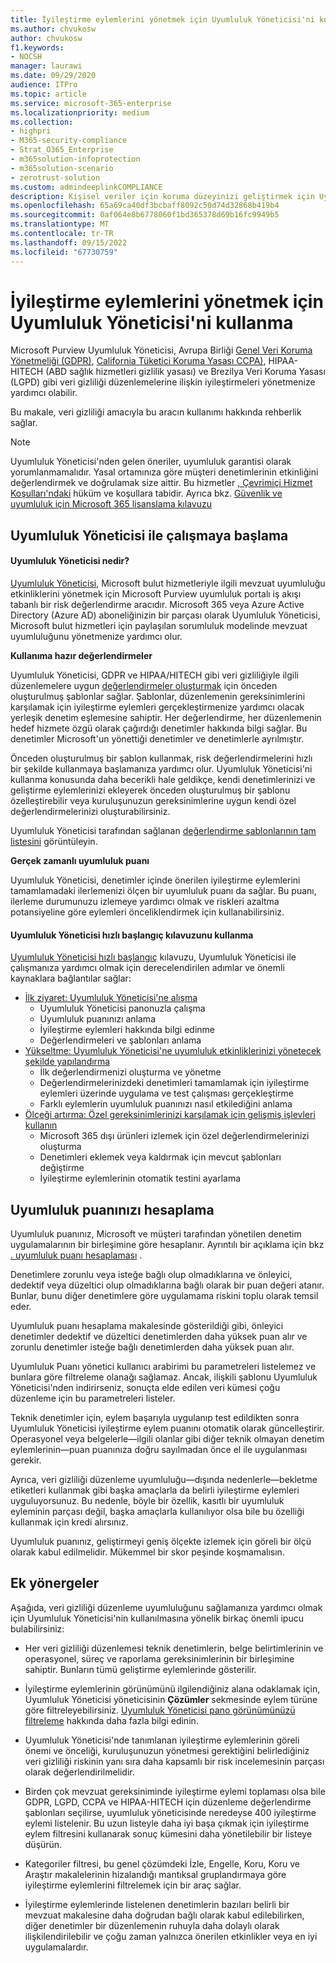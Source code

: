 ```yaml
---
title: İyileştirme eylemlerini yönetmek için Uyumluluk Yöneticisi'ni kullanma
ms.author: chvukosw
author: chvukosw
f1.keywords:
- NOCSH
manager: laurawi
ms.date: 09/29/2020
audience: ITPro
ms.topic: article
ms.service: microsoft-365-enterprise
ms.localizationpriority: medium
ms.collection:
- highpri
- M365-security-compliance
- Strat_O365_Enterprise
- m365solution-infoprotection
- m365solution-scenario
- zerotrust-solution
ms.custom: admindeeplinkCOMPLIANCE
description: Kişisel veriler için koruma düzeyinizi geliştirmek için Uyumluluk Puanı ve Uyumluluk Yöneticisi'ni kullanmayı öğrenin.
ms.openlocfilehash: 65a69ca40df3bcbaff8092c50d74d32868b419b4
ms.sourcegitcommit: 0af064e8b6778060f1bd365378d69b16fc9949b5
ms.translationtype: MT
ms.contentlocale: tr-TR
ms.lasthandoff: 09/15/2022
ms.locfileid: "67730759"
---
```

# <a name="use-compliance-manager-to-manage-improvement-actions"></a>İyileştirme eylemlerini yönetmek için Uyumluluk Yöneticisi'ni kullanma

Microsoft Purview Uyumluluk Yöneticisi, Avrupa Birliği [Genel Veri Koruma Yönetmeliği (GDPR)](/compliance/regulatory/gdpr), [California Tüketici Koruma Yasası CCPA)](/compliance/regulatory/ccpa-faq), HIPAA-HITECH (ABD sağlık hizmetleri gizlilik yasası) ve Brezilya Veri Koruma Yasası (LGPD) gibi veri gizliliği düzenlemelerine ilişkin iyileştirmeleri yönetmenize yardımcı olabilir.

Bu makale, veri gizliliği amacıyla bu aracın kullanımı hakkında rehberlik sağlar.

> [!NOTE]
> Uyumluluk Yöneticisi'nden gelen öneriler, uyumluluk garantisi olarak yorumlanmamalıdır. Yasal ortamınıza göre müşteri denetimlerinin etkinliğini değerlendirmek ve doğrulamak size aittir. Bu hizmetler [, Çevrimiçi Hizmet Koşulları'ndaki](https://go.microsoft.com/fwlink/?linkid=2108910) hüküm ve koşullara tabidir. Ayrıca bkz. [Güvenlik ve uyumluluk için Microsoft 365 lisanslama kılavuzu](/office365/servicedescriptions/microsoft-365-service-descriptions/microsoft-365-tenantlevel-services-licensing-guidance/microsoft-365-security-compliance-licensing-guidance#compliance-manager)

## <a name="getting-started-with-compliance-manager"></a>Uyumluluk Yöneticisi ile çalışmaya başlama

#### <a name="what-is-compliance-manager"></a>Uyumluluk Yöneticisi nedir?

[Uyumluluk Yöneticisi](../compliance/compliance-manager.md), Microsoft bulut hizmetleriyle ilgili mevzuat uyumluluğu etkinliklerini yönetmek için Microsoft Purview uyumluluk portalı iş akışı tabanlı bir risk değerlendirme aracıdır. Microsoft 365 veya Azure Active Directory (Azure AD) aboneliğinizin bir parçası olarak Uyumluluk Yöneticisi, Microsoft bulut hizmetleri için paylaşılan sorumluluk modelinde mevzuat uyumluluğunu yönetmenize yardımcı olur.

**Kullanıma hazır değerlendirmeler**

Uyumluluk Yöneticisi, GDPR ve HIPAA/HITECH gibi veri gizliliğiyle ilgili düzenlemelere uygun [değerlendirmeler oluşturmak](../compliance/compliance-manager-assessments.md) için önceden oluşturulmuş şablonlar sağlar. Şablonlar, düzenlemenin gereksinimlerini karşılamak için iyileştirme eylemleri gerçekleştirmenize yardımcı olacak yerleşik denetim eşlemesine sahiptir. Her değerlendirme, her düzenlemenin hedef hizmete özgü olarak çağırdığı denetimler hakkında bilgi sağlar. Bu denetimler Microsoft'un yönettiği denetimler ve denetimlerle ayrılmıştır.

Önceden oluşturulmuş bir şablon kullanmak, risk değerlendirmelerini hızlı bir şekilde kullanmaya başlamanıza yardımcı olur. Uyumluluk Yöneticisi'ni kullanma konusunda daha becerikli hale geldikçe, kendi denetimlerinizi ve geliştirme eylemlerinizi ekleyerek önceden oluşturulmuş bir şablonu özelleştirebilir veya kuruluşunuzun gereksinimlerine uygun kendi özel değerlendirmelerinizi oluşturabilirsiniz.

Uyumluluk Yöneticisi tarafından sağlanan [değerlendirme şablonlarının tam listesini](../compliance/compliance-manager-templates-list.md) görüntüleyin.

**Gerçek zamanlı uyumluluk puanı**

Uyumluluk Yöneticisi, denetimler içinde önerilen iyileştirme eylemlerini tamamlamadaki ilerlemenizi ölçen bir uyumluluk puanı da sağlar. Bu puanı, ilerleme durumunuzu izlemeye yardımcı olmak ve riskleri azaltma potansiyeline göre eylemleri önceliklendirmek için kullanabilirsiniz.

#### <a name="use-the-compliance-manager-quickstart-guide"></a>Uyumluluk Yöneticisi hızlı başlangıç kılavuzunu kullanma

[Uyumluluk Yöneticisi hızlı başlangıç](../compliance/compliance-manager-quickstart.md) kılavuzu, Uyumluluk Yöneticisi ile çalışmanıza yardımcı olmak için derecelendirilen adımlar ve önemli kaynaklara bağlantılar sağlar:

- [İlk ziyaret: Uyumluluk Yöneticisi'ne alışma](../compliance/compliance-manager-quickstart.md#first-visit-get-to-know-compliance-manager)
    - Uyumluluk Yöneticisi panonuzla çalışma
    - Uyumluluk puanınızı anlama
    - İyileştirme eylemleri hakkında bilgi edinme
    - Değerlendirmeleri ve şablonları anlama
- [Yükseltme: Uyumluluk Yöneticisi'ne uyumluluk etkinliklerinizi yönetecek şekilde yapılandırma](../compliance/compliance-manager-quickstart.md#ramping-up-configure-compliance-manager-to-manage-your-compliance-activities)
    - İlk değerlendirmenizi oluşturma ve yönetme
    - Değerlendirmelerinizdeki denetimleri tamamlamak için iyileştirme eylemleri üzerinde uygulama ve test çalışması gerçekleştirme
    - Farklı eylemlerin uyumluluk puanınızı nasıl etkilediğini anlama
- [Ölçeği artırma: Özel gereksinimlerinizi karşılamak için gelişmiş işlevleri kullanın](../compliance/compliance-manager-quickstart.md#scaling-up-use-advanced-functionality-to-meet-your-custom-needs)
    - Microsoft 365 dışı ürünleri izlemek için özel değerlendirmelerinizi oluşturma
    - Denetimleri eklemek veya kaldırmak için mevcut şablonları değiştirme
    - İyileştirme eylemlerinin otomatik testini ayarlama

## <a name="how-your-compliance-score-is-calculated"></a>Uyumluluk puanınızı hesaplama

Uyumluluk puanınız, Microsoft ve müşteri tarafından yönetilen denetim uygulamalarının bir birleşimine göre hesaplanır. Ayrıntılı bir açıklama için bkz [. uyumluluk puanı hesaplaması](../compliance/compliance-score-calculation.md) .

Denetimlere zorunlu veya isteğe bağlı olup olmadıklarına ve önleyici, dedektif veya düzeltici olup olmadıklarına bağlı olarak bir puan değeri atanır. Bunlar, bunu diğer denetimlere göre uygulamama riskini toplu olarak temsil eder.

Uyumluluk puanı hesaplama makalesinde gösterildiği gibi, önleyici denetimler dedektif ve düzeltici denetimlerden daha yüksek puan alır ve zorunlu denetimler isteğe bağlı denetimlerden daha yüksek puan alır.

Uyumluluk Puanı yönetici kullanıcı arabirimi bu parametreleri listelemez ve bunlara göre filtreleme olanağı sağlamaz. Ancak, ilişkili şablonu Uyumluluk Yöneticisi'nden indirirseniz, sonuçta elde edilen veri kümesi çoğu düzenleme için bu parametreleri listeler.

Teknik denetimler için, eylem başarıyla uygulanıp test edildikten sonra Uyumluluk Yöneticisi iyileştirme eylem puanını otomatik olarak güncelleştirir. Operasyonel veya belgelerle&mdash;ilgili olanlar gibi diğer teknik olmayan denetim eylemlerinin&mdash;puan puanınıza doğru sayılmadan önce el ile uygulanması gerekir.

Ayrıca, veri gizliliği düzenleme uyumluluğu&mdash;dışında nedenlerle&mdash;bekletme etiketleri kullanmak gibi başka amaçlarla da belirli iyileştirme eylemleri uyguluyorsunuz. Bu nedenle, böyle bir özellik, kasıtlı bir uyumluluk eyleminin parçası değil, başka amaçlarla kullanılıyor olsa bile bu özelliği kullanmak için kredi alırsınız.

Uyumluluk puanınız, geliştirmeyi geniş ölçekte izlemek için göreli bir ölçü olarak kabul edilmelidir. Mükemmel bir skor peşinde koşmamalısın.

## <a name="additional-guidance"></a>Ek yönergeler

Aşağıda, veri gizliliği düzenleme uyumluluğunu sağlamanıza yardımcı olmak için Uyumluluk Yöneticisi'nin kullanılmasına yönelik birkaç önemli ipucu bulabilirsiniz:

- Her veri gizliliği düzenlemesi teknik denetimlerin, belge belirtimlerinin ve operasyonel, süreç ve raporlama gereksinimlerinin bir birleşimine sahiptir. Bunların tümü geliştirme eylemlerinde gösterilir.

- İyileştirme eylemlerinin görünümünü ilgilendiğiniz alana odaklamak için, Uyumluluk Yöneticisi yöneticisinin **Çözümler** sekmesinde eylem türüne göre filtreleyebilirsiniz. [Uyumluluk Yöneticisi pano görünümünüzü filtreleme](../compliance/compliance-manager-setup.md#filtering-your-dashboard-view) hakkında daha fazla bilgi edinin.

- Uyumluluk Yöneticisi'nde tanımlanan iyileştirme eylemlerinin göreli önemi ve önceliği, kuruluşunuzun yönetmesi gerektiğini belirlediğiniz veri gizliliği riskinin yanı sıra daha kapsamlı bir risk incelemesinin parçası olarak değerlendirilmelidir.

- Birden çok mevzuat gereksiniminde iyileştirme eylemi toplaması olsa bile GDPR, LGPD, CCPA ve HIPAA-HITECH için düzenleme değerlendirme şablonları seçilirse, uyumluluk yöneticisinde neredeyse 400 iyileştirme eylemi listelenir. Bu uzun listeyle daha iyi başa çıkmak için iyileştirme eylem filtresini kullanarak sonuç kümesini daha yönetilebilir bir listeye düşürün.

- Kategoriler filtresi, bu genel çözümdeki İzle, Engelle, Koru, Koru ve Araştır makalelerinin hizalandığı mantıksal gruplandırmaya göre iyileştirme eylemlerini filtrelemek için bir araç sağlar.

- İyileştirme eylemlerinde listelenen denetimlerin bazıları belirli bir mevzuat makalesine daha doğrudan bağlı olarak kabul edilebilirken, diğer denetimler bir düzenlemenin ruhuyla daha dolaylı olarak ilişkilendirilebilir ve çoğu zaman yalnızca önerilen etkinlikler veya en iyi uygulamalardır.
